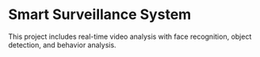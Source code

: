 # Smart Surveillance System

This project includes real-time video analysis with face recognition, object detection, and behavior analysis.